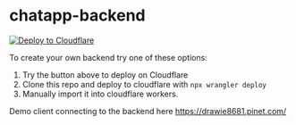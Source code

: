 # chatapp-backend

[![Deploy to Cloudflare](https://deploy.workers.cloudflare.com/button)](https://deploy.workers.cloudflare.com/?url=https://github.com/tanoielis/chatapp-backend.git)

To create your own backend try one of these options:
1) Try the button above to deploy on Cloudflare
2) Clone this repo and deploy to cloudflare with `npx wrangler deploy`
3) Manually import it into cloudflare workers.

Demo client connecting to the backend here https://drawie8681.pinet.com/
